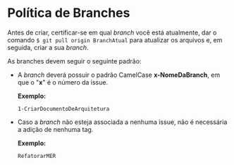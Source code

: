 # Política de Branches
Antes de criar, certificar-se em qual _branch_ você está atualmente, dar o comando ```$ git pull origin BranchAtual``` para atualizar os arquivos e, em seguida, criar a sua _branch_.

As branches devem seguir o seguinte padrão:

* A _branch_ deverá possuir o padrão CamelCase **x-NomeDaBranch**, em que o "**x**" é o número da issue. 
  
    **Exemplo:**

    ```
    1-CriarDocumentoDeArquitetura
    ```

* Caso a _branch_ não esteja associada a nenhuma issue, não é necessária a adição de nenhuma tag.
  
    **Exemplo:**

    ```
    RefatorarMER
    ```

